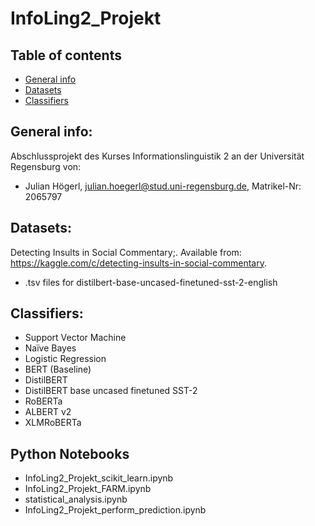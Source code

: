 # InfoLing2_Projekt

## Table of contents
* [General info](#general-info)
* [Datasets](#datasets)
* [Classifiers](#classifiers)

## General info:
Abschlussprojekt des Kurses Informationslinguistik 2 an der Universität Regensburg von:
- Julian Högerl, julian.hoegerl@stud.uni-regensburg.de, Matrikel-Nr: 2065797

## Datasets:
Detecting Insults in Social Commentary;. Available from: https://kaggle.com/c/detecting-insults-in-social-commentary.
- .tsv files for distilbert-base-uncased-finetuned-sst-2-english

## Classifiers:
- Support Vector Machine
- Naïve Bayes
- Logistic Regression
- BERT (Baseline)
- DistilBERT
- DistilBERT base uncased finetuned SST-2
- RoBERTa
- ALBERT v2
- XLMRoBERTa

## Python Notebooks
- InfoLing2_Projekt_scikit_learn.ipynb
- InfoLing2_Projekt_FARM.ipynb
- statistical_analysis.ipynb
- InfoLing2_Projekt_perform_prediction.ipynb
